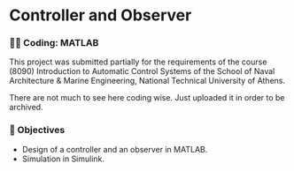 # Controller and Observer

### 👨‍💻 Coding: MATLAB

This project was submitted partially for the requirements of the course (8090) Introduction to Automatic Control Systems of the School of Naval Architecture & Marine Engineering, National Technical University of Athens.

There are not much to see here coding wise. Just uploaded it in order to be archived. 

### 📄 Objectives
- Design of a controller and an observer in MATLAB.
- Simulation in Simulink. 


